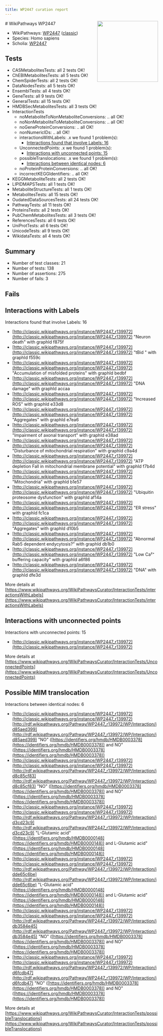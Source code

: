 ```yaml
---
title: WP2447 curation report
---
```


<img style="float: right; width: 200px" src="https://upload.wikimedia.org/wikipedia/commons/thumb/8/83/Wplogo_with_text_500.png/640px-Wplogo_with_text_500.png" />
# WikiPathways WP2447

* WikiPathways: [WP2447](https://wikipathways.org/pathways/WP2447) ([classic](https://classic.wikipathways.org/instance/WP2447))
* Species: Homo sapiens
* Scholia: [WP2447](https://scholia.toolforge.org/wikipathways/WP2447)
## Tests
* CASMetabolitesTests: all 2 tests OK!
* ChEBIMetabolitesTests: all 5 tests OK!
* ChemSpiderTests: all 2 tests OK!
* DataNodesTests: all 5 tests OK!
* EnsemblTests: all 4 tests OK!
* GeneTests: all 9 tests OK!
* GeneralTests: all 15 tests OK!
* HMDBSecMetabolitesTests: all 3 tests OK!
* InteractionTests
    * noMetaboliteToNonMetaboliteConversions: .. all OK!
    * noNonMetaboliteToMetaboliteConversions: .. all OK!
    * noGeneProteinConversions: .. all OK!
    * nonNumericIDs: .. all OK!
    * interactionsWithLabels: .x we found 1 problem(s):
        * [Interactions found that involve Labels: 16](#fe97a8be)
    * UnconnectedPoints: .x we found 1 problem(s):
        * [Interactions with unconnected points: 15](#7f1d407c)
    * possibleTranslocations: .x we found 1 problem(s):
        * [Interactions between identical nodes: 6](#1c11820b)
    * noProteinProteinConversions: .. all OK!
    * incorrectKEGGIdentifiers: .. all OK!
* KEGGMetaboliteTests: all 2 tests OK!
* LIPIDMAPSTests: all 1 tests OK!
* MetaboliteStructureTests: all 1 tests OK!
* MetabolitesTests: all 15 tests OK!
* OudatedDataSourcesTests: all 24 tests OK!
* PathwayTests: all 11 tests OK!
* ProteinsTests: all 2 tests OK!
* PubChemMetabolitesTests: all 3 tests OK!
* ReferencesTests: all 6 tests OK!
* UniProtTests: all 6 tests OK!
* UnicodeTests: all 9 tests OK!
* WikidataTests: all 4 tests OK!


## Summary

* Number of test classes: 21
* Number of tests: 138
* Number of assertions: 275
* Number of fails: 3

## Fails

<a name="fe97a8be" />

## Interactions with Labels

Interactions found that involve Labels: 16

* [http://classic.wikipathways.org/instance/WP2447_r139972](http://classic.wikipathways.org/instance/WP2447_r139972) "Neuron death" with graphId f875f
* [http://classic.wikipathways.org/instance/WP2447_r139972](http://classic.wikipathways.org/instance/WP2447_r139972) "tBid " with graphId f559c
* [http://classic.wikipathways.org/instance/WP2447_r139972](http://classic.wikipathways.org/instance/WP2447_r139972) "Accumulation of
misfolded proteins" with graphId bedbf
* [http://classic.wikipathways.org/instance/WP2447_r139972](http://classic.wikipathways.org/instance/WP2447_r139972) "DNA damage" with graphId accaa
* [http://classic.wikipathways.org/instance/WP2447_r139972](http://classic.wikipathways.org/instance/WP2447_r139972) "Increased ROS" with graphId e33d8
* [http://classic.wikipathways.org/instance/WP2447_r139972](http://classic.wikipathways.org/instance/WP2447_r139972) "Aggregates" with graphId e7ea6
* [http://classic.wikipathways.org/instance/WP2447_r139972](http://classic.wikipathways.org/instance/WP2447_r139972) "Impairment of
axonal transport" with graphId e38ad
* [http://classic.wikipathways.org/instance/WP2447_r139972](http://classic.wikipathways.org/instance/WP2447_r139972) "Disturbance of
mitochondrial respiration" with graphId c9a4d
* [http://classic.wikipathways.org/instance/WP2447_r139972](http://classic.wikipathways.org/instance/WP2447_r139972) "ATP depletion Fall in
mitochondrial
membrane potential" with graphId f7b4d
* [http://classic.wikipathways.org/instance/WP2447_r139972](http://classic.wikipathways.org/instance/WP2447_r139972) "Mitochondria" with graphId b1e57
* [http://classic.wikipathways.org/instance/WP2447_r139972](http://classic.wikipathways.org/instance/WP2447_r139972) "Ubiquitin proteosome
dysfunction" with graphId af14a
* [http://classic.wikipathways.org/instance/WP2447_r139972](http://classic.wikipathways.org/instance/WP2447_r139972) "ER stress" with graphId fc1ca
* [http://classic.wikipathways.org/instance/WP2447_r139972](http://classic.wikipathways.org/instance/WP2447_r139972) "Aggregates" with graphId d10b5
* [http://classic.wikipathways.org/instance/WP2447_r139972](http://classic.wikipathways.org/instance/WP2447_r139972) "Abnormal Rab5
dependent endycytosis?" with graphId db1b0
* [http://classic.wikipathways.org/instance/WP2447_r139972](http://classic.wikipathways.org/instance/WP2447_r139972) "Low Ca²⁺ buffering capacity" with graphId a6f86
* [http://classic.wikipathways.org/instance/WP2447_r139972](http://classic.wikipathways.org/instance/WP2447_r139972) "DNA" with graphId dfe3d


More details at [https://www.wikipathways.org/WikiPathwaysCurator/InteractionTests/interactionsWithLabels](https://www.wikipathways.org/WikiPathwaysCurator/InteractionTests/interactionsWithLabels)

<a name="7f1d407c" />

## Interactions with unconnected points

Interactions with unconnected points: 15

* [http://classic.wikipathways.org/instance/WP2447_r139972](http://classic.wikipathways.org/instance/WP2447_r139972)


More details at [https://www.wikipathways.org/WikiPathwaysCurator/InteractionTests/UnconnectedPoints](https://www.wikipathways.org/WikiPathwaysCurator/InteractionTests/UnconnectedPoints)

<a name="1c11820b" />

## Possible MIM translocation

Interactions between identical nodes: 6

* [http://classic.wikipathways.org/instance/WP2447_r139972](http://classic.wikipathways.org/instance/WP2447_r139972) [http://rdf.wikipathways.org/Pathway/WP2447_r139972/WP/Interaction/id85aed399](http://rdf.wikipathways.org/Pathway/WP2447_r139972/WP/Interaction/id85aed399) "NO" ([https://identifiers.org/hmdb/HMDB0003378](https://identifiers.org/hmdb/HMDB0003378)) and 
NO" ([https://identifiers.org/hmdb/HMDB0003378](https://identifiers.org/hmdb/HMDB0003378))
* [http://classic.wikipathways.org/instance/WP2447_r139972](http://classic.wikipathways.org/instance/WP2447_r139972) [http://rdf.wikipathways.org/Pathway/WP2447_r139972/WP/Interaction/id8c85cf83](http://rdf.wikipathways.org/Pathway/WP2447_r139972/WP/Interaction/id8c85cf83) "NO" ([https://identifiers.org/hmdb/HMDB0003378](https://identifiers.org/hmdb/HMDB0003378)) and 
NO" ([https://identifiers.org/hmdb/HMDB0003378](https://identifiers.org/hmdb/HMDB0003378))
* [http://classic.wikipathways.org/instance/WP2447_r139972](http://classic.wikipathways.org/instance/WP2447_r139972) [http://rdf.wikipathways.org/Pathway/WP2447_r139972/WP/Interaction/id3cd23c9](http://rdf.wikipathways.org/Pathway/WP2447_r139972/WP/Interaction/id3cd23c9) "L-Glutamic acid" ([https://identifiers.org/hmdb/HMDB0000148](https://identifiers.org/hmdb/HMDB0000148)) and 
L-Glutamic acid" ([https://identifiers.org/hmdb/HMDB0000148](https://identifiers.org/hmdb/HMDB0000148))
* [http://classic.wikipathways.org/instance/WP2447_r139972](http://classic.wikipathways.org/instance/WP2447_r139972) [http://rdf.wikipathways.org/Pathway/WP2447_r139972/WP/Interaction/idde65c6be](http://rdf.wikipathways.org/Pathway/WP2447_r139972/WP/Interaction/idde65c6be) "L-Glutamic acid" ([https://identifiers.org/hmdb/HMDB0000148](https://identifiers.org/hmdb/HMDB0000148)) and 
L-Glutamic acid" ([https://identifiers.org/hmdb/HMDB0000148](https://identifiers.org/hmdb/HMDB0000148))
* [http://classic.wikipathways.org/instance/WP2447_r139972](http://classic.wikipathways.org/instance/WP2447_r139972) [http://rdf.wikipathways.org/Pathway/WP2447_r139972/WP/Interaction/idb3584e45](http://rdf.wikipathways.org/Pathway/WP2447_r139972/WP/Interaction/idb3584e45) "NO" ([https://identifiers.org/hmdb/HMDB0003378](https://identifiers.org/hmdb/HMDB0003378)) and 
NO" ([https://identifiers.org/hmdb/HMDB0003378](https://identifiers.org/hmdb/HMDB0003378))
* [http://classic.wikipathways.org/instance/WP2447_r139972](http://classic.wikipathways.org/instance/WP2447_r139972) [http://rdf.wikipathways.org/Pathway/WP2447_r139972/WP/Interaction/id6fcdb47](http://rdf.wikipathways.org/Pathway/WP2447_r139972/WP/Interaction/id6fcdb47) "NO" ([https://identifiers.org/hmdb/HMDB0003378](https://identifiers.org/hmdb/HMDB0003378)) and 
NO" ([https://identifiers.org/hmdb/HMDB0003378](https://identifiers.org/hmdb/HMDB0003378))


More details at [https://www.wikipathways.org/WikiPathwaysCurator/InteractionTests/possibleTranslocations](https://www.wikipathways.org/WikiPathwaysCurator/InteractionTests/possibleTranslocations)


